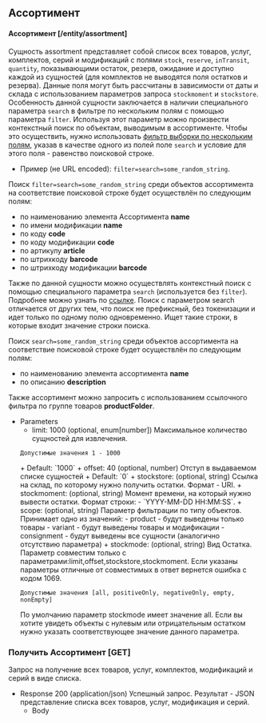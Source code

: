 ## Ассортимент
#### Ассортимент [/entity/assortment]
Сущность assortment представляет собой список всех товаров, услуг, комплектов, серий и модификаций с полями `stock`,
`reserve`, `inTransit`, `quantity`, показывающими остаток, резерв, ожидание и доступно каждой из сущностей (для комплектов не выводятся поля остатков и резерва).
Данные поля могут быть рассчитаны в зависимости от даты и склада с использованием параметров запроса `stockmoment` и `stockstore`.
Особенность данной сущности заключается в наличии специального параметра `search` в фильтре по нескольким полям с помощью параметра `filter`.
Используя этот параметр можно произвести контекстный поиск по объектам, выводимым в ассортименте.
Чтобы это осуществить, нужно использовать [фильтр выборки по нескольким полям](/api/remap/1.2/doc/index.html#header-фильтрация-выборки-с-помощью-параметра-filter),
указав в качестве одного из полей поле `search` и условие для этого поля - равенство поисковой строке.
+ Пример (не URL encoded): `filter=search=some_random_string`.

Поиск `filter=search=some_random_string` среди объектов ассортимента на соответствие поисковой строке будет осуществлён по следующим полям:
+ по наименованию элемента Ассортимента **name**
+ по имени модификации **name**
+ по коду **code**
+ по коду модификации **code**
+ по артикулу **article**
+ по штрихкоду **barcode**
+ по штрихкоду модификации **barcode**

Также по данной сущности можно осуществлять контекстный поиск с помощью специального параметра `search` (используется без `filter`). Подробнее можно узнать по [ссылке](#header-контекстный-поиск). Поиск с параметром search отличается от других тем, что поиск не префиксный, без токенизации и идет только по одному полю одновременно. Ищет такие строки, в которые входит значение строки поиска.

Поиск `search=some_random_string` среди объектов ассортимента на соответствие поисковой строке будет осуществлён по следующим полям:
+ по наименованию элемента ассортимента **name**
+ по описанию **description**

Также ассортимент можно запросить с использованием ссылочного фильтра по группе товаров **productFolder**.

+ Parameters
  + limit: 1000 (optional, enum[number])
  Максимальное количество сущностей для извлечения.
  <p>
    <code>Допустимые значения 1 - 1000</code>
  </p>
      + Default: `1000`
  + offset: 40 (optional, number)
    Отступ в выдаваемом списке сущностей
      + Default: `0`
  + stockstore: (optional, string)
  Ссылка на склад, по которому нужно получить остатки. Формат - URI.
  + stockmoment: (optional, string)
  Момент времени, на который нужно вывести остатки. Формат строки:
      - `YYYY-MM-DD HH:MM:SS`.
  + scope: (optional, string)
  Параметр фильтрации по типу объектов. Принимает одно из значений:
      - product - будут выведены только товары
      - variant - будут выведены товары и модификации
      - consignment - будут выведены все сущности (аналогично отсутствию параметра)
  + stockmode: (optional, string)
    Вид Остатка. Параметр совместим только с параметрами:limit,offset,stockstore,stockmoment. Если указаны параметры отличные от совместимых в ответ вернется
    ошибка с кодом 1069.
    <p>
      <code>Допустимые значения [all, positiveOnly, negativeOnly, empty, nonEmpty]</code>
    </p>
    По умолчанию параметр stockmode имеет значение all. Если вы хотите увидеть объекты
    с нулевым или отрицательным остатком нужно указать соответствующее значение данного параметра.

### Получить Ассортимент [GET]
Запрос на получение всех товаров, услуг, комплектов, модификаций и серий в виде списка.
+ Response 200 (application/json)
Успешный запрос. Результат - JSON представление списка всех товаров, услуг, модификация и серий.
  + Body
        <!-- include(body/assortment/get.json) -->
